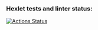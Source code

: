 ### Hexlet tests and linter status:
[![Actions Status](https://github.com/LilDrugHill/devops-for-programmers-project-74/workflows/hexlet-check/badge.svg)](https://github.com/LilDrugHill/devops-for-programmers-project-74/actions)